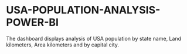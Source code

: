 # USA-POPULATION-ANALYSIS-POWER-BI
The dashboard displays analysis of USA population by state name, Land kilometers, Area kilometers and by capital city.
